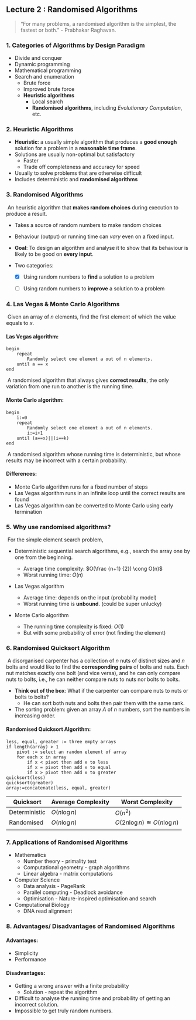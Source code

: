 ## Lecture 2 : Randomised Algorithms



> “For many problems, a randomised algorithm is the simplest, the
> fastest or both.” - Prabhakar Raghavan.



### 1. Categories of Algorithms by Design Paradigm

- Divide and conquer
- Dynamic programming
- Mathematical programming
- Search and enumeration
  - Brute force
  - Improved brute force
  - **Heuristic algorithms**
    - Local search
    - **Randomised algorithms**, including *Evolutionary Computation*, etc.



### 2. Heuristic Algorithms

- **Heuristic**: a usually simple algorithm that produces a **good enough** solution for a problem in a **reasonable time frame**.
- Solutions are usually non-optimal but satisfactory
  - Faster
  - Trade off completeness and accuracy for speed
- Usually to solve problems that are otherwise difficult
- Includes deterministic and **randomised algorithms**



### 3. Randomised Algorithms

​	An heuristic algorithm that **makes random choices** during execution to produce a result.

- Takes a source of random numbers to make random choices

- Behaviour (output) or running time can *vary* even on a fixed input.
- **Goal**: To design an algorithm and analyse it to show that its behaviour is likely to be good on **every input**.

- Two categories:
  - [x] Using random numbers to **find** a solution to a problem
  - [ ] Using random numbers to **improve** a solution to a problem



### 4. Las Vegas & Monte Carlo Algorithms

​	Given an array of $n$ elements, find the first element of which the value equals to $x$.

#### Las Vegas algorithm:

```pseudocode
begin
	repeat
		Randomly select one element a out of n elements.
	until a == x
end
```

​	A randomised algorithm that always gives **correct results**, the only variation from one run to another is the running time.



#### Monte Carlo algorithm:

```pseudocode
begin
	i:=0
	repeat
		Randomly select one element a out of n elements.
		i:=i+1
	until (a==x)||(i==k)
end
```

​	A randomised algorithm whose running time is deterministic, but whose results may be incorrect with a certain probability.



#### Differences:

- Monte Carlo algorithm runs for a fixed number of steps
- Las Vegas algorithm runs in an infinite loop until the correct results are found
- Las Vegas algorithm can be converted to Monte Carlo using early termination



### 5. Why use randomised algorithms?

​	For the simple element search problem,

- Deterministic sequential search algorithms, e.g.,  search the array one by one from the beginning.
  - Average time complexity: $O(\frac {n+1} {2}) \cong O(n)$
  - Worst running time: $O(n)$
- Las Vegas algorithm
  - Average time: depends on the input (probability model)
  - Worst running time is **unbound**. (could be super unlucky)

- Monte Carlo algorithm
  - The running time complexity is fixed: $O(1)$
  - But with some probability of error (not finding the element)



### 6. Randomised Quicksort Algorithm

​	A disorganised carpenter has a collection of $n$ nuts of distinct sizes and $n$ bolts and would like to find the **corresponding pairs** of bolts and nuts. Each nut matches exactly one bolt (and vice versa), and he can only compare nuts to bolts, i.e., he can neither compare nuts to nuts nor bolts to bolts.

- **Think out of the box**: What if the carpenter can compare nuts to nuts or bolts to bolts?
  - He can sort both nuts and bolts then pair them with the same rank.
- The sorting problem: given an array $A$ of $n$ numbers, sort the numbers in increasing order.



#### Randomised Quicksort Algorithm:

```pseudocode
less, equal, greater := three empty arrays
if length(array) > 1
	pivot := select an random element of array
	for each x in array
		if x < pivot then add x to less
		if x = pivot then add x to equal
		if x > pivot then add x to greater
quicksort(less)
quicksort(greater)
array:=concatenate(less, equal, greater)
```



| Quicksort     | Average Complexity | Worst Complexity               |
| ------------- | ------------------ | ------------------------------ |
| Deterministic | $O(n\log n)$       | $O(n^2)$                       |
| Randomised    | $O(n \log n)$      | $O(2n\log n) \cong O(n\log n)$ |
|               |                    |                                |

### 7. Applications of Randomised Algorithms

- Mathematics
  - Number theory - primality test
  - Computational geometry - graph algorithms
  - Linear algebra - matrix computations
- Computer Science
  - Data analysis - PageRank
  - Parallel computing - Deadlock avoidance
  - Optimisation - Nature-inspired optimisation and search
- Computational Biology
  - DNA read alignment



### 8. Advantages/ Disadvantages of Randomised Algorithms

#### Advantages:

- Simplicity
- Performance

#### Disadvantages:

- Getting a wrong answer with a finite probability
  - Solution - repeat the algorithm
- Difficult to analyse the running time and probability of getting an incorrect solution.
- Impossible to get truly random numbers.

